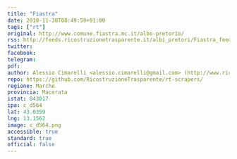 ```yaml
---
title: "Fiastra"
date: 2018-11-30T00:49:59+01:00
tags: ["rt"]
original: http://www.comune.fiastra.mc.it/albo-pretorio/
rss: http://feeds.ricostruzionetrasparente.it/albi_pretori/Fiastra_feed.xml
twitter: 
facebook: 
telegram: 
pdf: 
author: Alessio Cimarelli <alessio.cimarelli@gmail.com> (http://www.ricostruzionetrasparente.it)
repo: https://github.com/RicostruzioneTrasparente/rt-scrapers/
regione: Marche
provincia: Macerata
istat: 043017
ipa: c_d564
lat: 43.0359
lng: 13.1562
image: c_d564.png
accessible: true
standard: true
official: false
---
```

